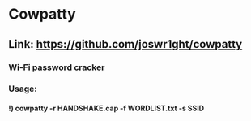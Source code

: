 # Cowpatty

## Link: https://github.com/joswr1ght/cowpatty

### Wi-Fi password cracker

### Usage:

#### !) cowpatty -r HANDSHAKE.cap -f WORDLIST.txt -s SSID
